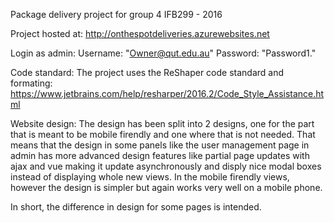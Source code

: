 Package delivery project for group 4 IFB299 - 2016

Project hosted at:
http://onthespotdeliveries.azurewebsites.net


Login as admin:
Username: "Owner@qut.edu.au"
Password: "Password1."


Code standard:
The project uses the ReShaper code standard and formating:
https://www.jetbrains.com/help/resharper/2016.2/Code_Style_Assistance.html


Website design:
The design has been split into 2 designs, one for the part that is meant to be mobile firendly
and one where that is not needed. That means that the design in some panels like the user management 
page in admin has more advanced design features like partial page updates with ajax and vue making it 
update asynchronously and disply nice modal boxes instead of displaying whole new views.
In the mobile firendly views, however the design is simpler but again works very well on a mobile phone.

In short, the difference in design for some pages is intended.
